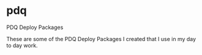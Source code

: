 # pdq
PDQ Deploy Packages

These are some of the PDQ Deploy Packages I created that I use in my day to day work.
